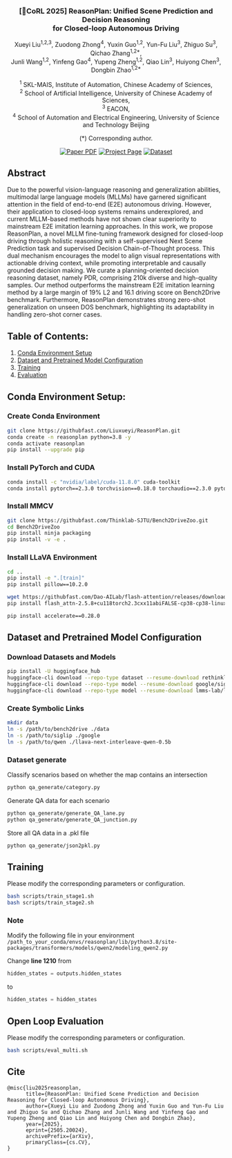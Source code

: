 <!-- # ReasonPlan: Unified Scene Prediction and Decision
Reasoning for Closed-loop Autonomous Driving -->

<div align="center">
<h3>[🎉CoRL 2025] ReasonPlan: Unified Scene Prediction and Decision Reasoning <br>for Closed-loop Autonomous Driving</h3>

Xueyi Liu<sup>1,2,3</sup>, Zuodong Zhong<sup>4</sup>, Yuxin Guo<sup>1,2</sup>, Yun-Fu Liu<sup>3</sup>, Zhiguo Su<sup>3</sup>, Qichao Zhang<sup>1,2\*</sup>, <br> Junli Wang<sup>1,2</sup>, Yinfeng Gao<sup>4</sup>, Yupeng Zheng<sup>1,2</sup>,  Qiao Lin<sup>3</sup>, Huiyong Chen<sup>3</sup>, Dongbin Zhao<sup>1,2\*</sup>

<sup>1</sup>  SKL-MAIS, Institute of Automation, Chinese Academy of Sciences, <br><sup>2</sup>  School of Artificial Intelligence, University of Chinese Academy of Sciences, <br><sup>3</sup>  EACON, <br><sup>4</sup>  School of Automation and Electrical Engineering, University of Science and Technology Beijing


(\*) Corresponding author.

<a href="https://arxiv.org/pdf/2505.20024"><img src='https://img.shields.io/badge/arXiv-ReasonPlan-red' alt='Paper PDF'></a>
<a href="https://github.com/Liuxueyi/ReasonPlan/"><img src='https://img.shields.io/badge/Project_Page-ReasonPlan-green' alt='Project Page'></a>
<a href="https://huggingface.co/datasets/LiuxyIA/ReasonPlan_PDR/tree/main/"><img src='https://img.shields.io/badge/Dataset-PDR-blue' alt='Dataset'></a>
</div> 

## Abstract
Due to the powerful vision-language reasoning and generalization abilities, multimodal large language models (MLLMs) have garnered significant attention in the field of end-to-end (E2E) autonomous driving. However, their application to closed-loop systems remains underexplored, and current MLLM-based methods have not shown clear superiority to mainstream E2E imitation learning approaches. In this work, we propose ReasonPlan, a novel MLLM fine-tuning framework designed for closed-loop driving through holistic reasoning with a self-supervised Next Scene Prediction task and supervised Decision Chain-of-Thought process. This dual mechanism encourages the model to align visual representations with actionable driving context, while promoting interpretable and causally grounded decision making. We curate a planning-oriented decision reasoning dataset, namely PDR, comprising 210k diverse and high-quality samples. Our method outperforms the mainstream E2E imitation learning method by a large margin of 19% L2 and 16.1 driving score on Bench2Drive benchmark. Furthermore, ReasonPlan demonstrates strong zero-shot generalization on unseen DOS benchmark, highlighting its adaptability in handling zero-shot corner cases. 

## Table of Contents:
1. [Conda Environment Setup](#conda-environment-setup)
2. [Dataset and Pretrained Model Configuration](#dataset-and-pretrained-model-configuration)
3. [Training](#training)
4. [Evaluation](#Open-Loop-Evaluation)

## Conda Environment Setup:
### Create Conda Environment
```bash
git clone https://githubfast.com/Liuxueyi/ReasonPlan.git
conda create -n reasonplan python=3.8 -y
conda activate reasonplan
pip install --upgrade pip
```
### Install PyTorch and CUDA
```bash
conda install -c "nvidia/label/cuda-11.8.0" cuda-toolkit
conda install pytorch==2.3.0 torchvision==0.18.0 torchaudio==2.3.0 pytorch-cuda=11.8 -c pytorch -c nvidia
```
### Install MMCV
```bash
git clone https://githubfast.com/Thinklab-SJTU/Bench2DriveZoo.git
cd Bench2DriveZoo
pip install ninja packaging
pip install -v -e .
```
### Install LLaVA Environment
```bash
cd ..
pip install -e ".[train]"
pip install pillow==10.2.0

wget https://githubfast.com/Dao-AILab/flash-attention/releases/download/v2.5.8/flash_attn-2.5.8+cu118torch2.3cxx11abiFALSE-cp38-cp38-linux_x86_64.whl
pip install flash_attn-2.5.8+cu118torch2.3cxx11abiFALSE-cp38-cp38-linux_x86_64.whl

pip install accelerate==0.28.0
```
## Dataset and Pretrained Model Configuration
### Download Datasets and Models
```bash
pip install -U huggingface_hub
huggingface-cli download --repo-type dataset --resume-download rethinklab/Bench2Drive --local-dir Bench2Drive
huggingface-cli download --repo-type model --resume-download google/siglip-so400m-patch14-384 --local-dir siglip
huggingface-cli download --repo-type model --resume-download lmms-lab/llava-next-interleave-qwen-0.5b --local-dir llava-qwen0.5B
```

### Create Symbolic Links
```bash
mkdir data
ln -s /path/to/bench2drive ./data
ln -s /path/to/siglip ./google
ln -s /path/to/qwen ./llava-next-interleave-qwen-0.5b
```

### Dataset generate
Classify scenarios based on whether the map contains an intersection
```bash
python qa_generate/category.py
```
Generate QA data for each scenario
```bash
python qa_generate/generate_QA_lane.py
python qa_generate/generate_QA_junction.py
```
Store all QA data in a .pkl file
```bash 
python qa_generate/json2pkl.py
```


## Training
Please modify the corresponding parameters or configuration.
```bash
bash scripts/train_stage1.sh
bash scripts/train_stage2.sh
```
### Note
Modify the following file in your environment 
`/path_to_your_conda/envs/reasonplan/lib/python3.8/site-packages/transformers/models/qwen2/modeling_qwen2.py`

Change **line 1210** from
```python
hidden_states = outputs.hidden_states
```
to
```python
hidden_states = hidden_states
```

## Open Loop Evaluation
Please modify the corresponding parameters or configuration.
```bash
bash scripts/eval_multi.sh
```

## Cite
```
@misc{liu2025reasonplan,
      title={ReasonPlan: Unified Scene Prediction and Decision Reasoning for Closed-loop Autonomous Driving}, 
      author={Xueyi Liu and Zuodong Zhong and Yuxin Guo and Yun-Fu Liu and Zhiguo Su and Qichao Zhang and Junli Wang and Yinfeng Gao and Yupeng Zheng and Qiao Lin and Huiyong Chen and Dongbin Zhao},
      year={2025},
      eprint={2505.20024},
      archivePrefix={arXiv},
      primaryClass={cs.CV},
}
```